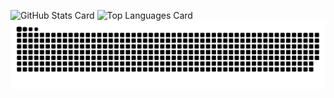 ![GitHub Stats Card](https://github-readme-stats.vercel.app/api?username=Esu0&show_icons=true&count_private=true&theme=shades-of-purple)
![Top Languages Card](https://github-readme-stats.vercel.app/api/top-langs/?username=Esu0&count_private=true&theme=shades-of-purple)
![Contribution Graph](github-user-contribution.svg)